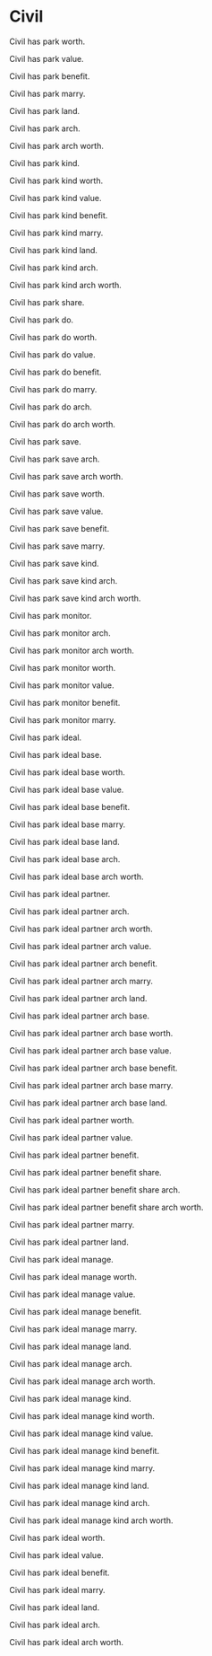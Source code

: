 # Civil

Civil has park worth.

Civil has park value.

Civil has park benefit.

Civil has park marry.

Civil has park land.

Civil has park arch.

Civil has park arch worth.

Civil has park kind.

Civil has park kind worth.

Civil has park kind value.

Civil has park kind benefit.

Civil has park kind marry.

Civil has park kind land.

Civil has park kind arch.

Civil has park kind arch worth.

Civil has park share.

Civil has park do.

Civil has park do worth.

Civil has park do value.

Civil has park do benefit.

Civil has park do marry.

Civil has park do arch.

Civil has park do arch worth.

Civil has park save.

Civil has park save arch.

Civil has park save arch worth.

Civil has park save worth.

Civil has park save value.

Civil has park save benefit.

Civil has park save marry.

Civil has park save kind.

Civil has park save kind arch.

Civil has park save kind arch worth.

Civil has park monitor.

Civil has park monitor arch.

Civil has park monitor arch worth.

Civil has park monitor worth.

Civil has park monitor value.

Civil has park monitor benefit.

Civil has park monitor marry.

Civil has park ideal.

Civil has park ideal base.

Civil has park ideal base worth.

Civil has park ideal base value.

Civil has park ideal base benefit.

Civil has park ideal base marry.

Civil has park ideal base land.

Civil has park ideal base arch.

Civil has park ideal base arch worth.

Civil has park ideal partner.

Civil has park ideal partner arch.

Civil has park ideal partner arch worth.

Civil has park ideal partner arch value.

Civil has park ideal partner arch benefit.

Civil has park ideal partner arch marry.

Civil has park ideal partner arch land.

Civil has park ideal partner arch base.

Civil has park ideal partner arch base worth.

Civil has park ideal partner arch base value.

Civil has park ideal partner arch base benefit.

Civil has park ideal partner arch base marry.

Civil has park ideal partner arch base land.

Civil has park ideal partner worth.

Civil has park ideal partner value.

Civil has park ideal partner benefit.

Civil has park ideal partner benefit share.

Civil has park ideal partner benefit share arch.

Civil has park ideal partner benefit share arch worth.

Civil has park ideal partner marry.

Civil has park ideal partner land.

Civil has park ideal manage.

Civil has park ideal manage worth.

Civil has park ideal manage value.

Civil has park ideal manage benefit.

Civil has park ideal manage marry.

Civil has park ideal manage land.

Civil has park ideal manage arch.

Civil has park ideal manage arch worth.

Civil has park ideal manage kind.

Civil has park ideal manage kind worth.

Civil has park ideal manage kind value.

Civil has park ideal manage kind benefit.

Civil has park ideal manage kind marry.

Civil has park ideal manage kind land.

Civil has park ideal manage kind arch.

Civil has park ideal manage kind arch worth.

Civil has park ideal worth.

Civil has park ideal value.

Civil has park ideal benefit.

Civil has park ideal marry.

Civil has park ideal land.

Civil has park ideal arch.

Civil has park ideal arch worth.